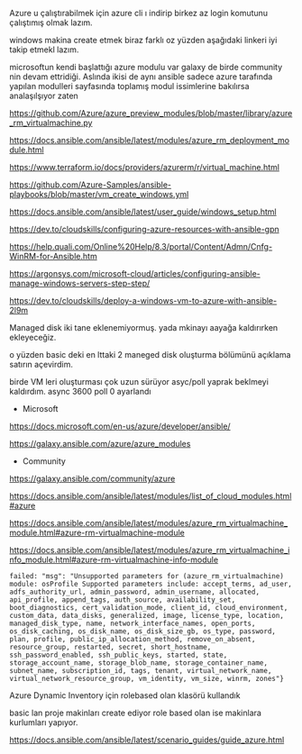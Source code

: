 Azure u çalıştırabilmek için azure cli ı indirip birkez az login komutunu çalıştımış olmak lazım.

windows makina create etmek biraz farklı oz yüzden aşağıdaki linkeri iyi takip etmekl lazım.

 microsoftun kendi başlattığı azure modulu var galaxy de birde community nin devam ettridiği. Aslında ikisi de aynı ansible sadece azure tarafında yapılan modulleri sayfasında toplamış modul issimlerine bakılırsa analaşılşıyor zaten

https://github.com/Azure/azure_preview_modules/blob/master/library/azure_rm_virtualmachine.py

https://docs.ansible.com/ansible/latest/modules/azure_rm_deployment_module.html

https://www.terraform.io/docs/providers/azurerm/r/virtual_machine.html

https://github.com/Azure-Samples/ansible-playbooks/blob/master/vm_create_windows.yml

https://docs.ansible.com/ansible/latest/user_guide/windows_setup.html

https://dev.to/cloudskills/configuring-azure-resources-with-ansible-gpn

https://help.quali.com/Online%20Help/8.3/portal/Content/Admn/Cnfg-WinRM-for-Ansible.htm

https://argonsys.com/microsoft-cloud/articles/configuring-ansible-manage-windows-servers-step-step/

https://dev.to/cloudskills/deploy-a-windows-vm-to-azure-with-ansible-2l9m


Managed disk iki tane eklenemiyormuş. yada mkinayı aayağa kaldırırken ekleyeceğiz.

o yüzden basic deki en lttaki 2 maneged disk oluşturma bölümünü açıklama satırın açevirdim.

birde VM leri oluşturması çok uzun sürüyor asyc/poll yaprak beklmeyi kaldırdım. async 3600 poll 0 ayarlandı


- Microsoft

https://docs.microsoft.com/en-us/azure/developer/ansible/

https://galaxy.ansible.com/azure/azure_modules


- Community

https://galaxy.ansible.com/community/azure

https://docs.ansible.com/ansible/latest/modules/list_of_cloud_modules.html#azure

https://docs.ansible.com/ansible/latest/modules/azure_rm_virtualmachine_module.html#azure-rm-virtualmachine-module

https://docs.ansible.com/ansible/latest/modules/azure_rm_virtualmachine_info_module.html#azure-rm-virtualmachine-info-module





```
failed: "msg": "Unsupported parameters for (azure_rm_virtualmachine) module: osProfile Supported parameters include: accept_terms, ad_user, adfs_authority_url, admin_password, admin_username, allocated, api_profile, append_tags, auth_source, availability_set, boot_diagnostics, cert_validation_mode, client_id, cloud_environment, custom_data, data_disks, generalized, image, license_type, location, managed_disk_type, name, network_interface_names, open_ports, os_disk_caching, os_disk_name, os_disk_size_gb, os_type, password, plan, profile, public_ip_allocation_method, remove_on_absent, resource_group, restarted, secret, short_hostname, ssh_password_enabled, ssh_public_keys, started, state, storage_account_name, storage_blob_name, storage_container_name, subnet_name, subscription_id, tags, tenant, virtual_network_name, virtual_network_resource_group, vm_identity, vm_size, winrm, zones"}

```


Azure Dynamic Inventory için rolebased olan klasörü kullandık

basic lan proje makinları create ediyor role based olan ise makinlara kurlumları yapıyor.

https://docs.ansible.com/ansible/latest/scenario_guides/guide_azure.html